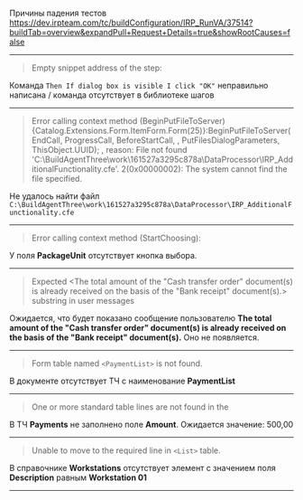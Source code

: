 Причины падения тестов
https://dev.irpteam.com/tc/buildConfiguration/IRP_RunVA/37514?buildTab=overview&expandPull+Request+Details=true&showRootCauses=false

---

>Empty snippet address of the step:

Команда `Then If dialog box is visible I click "OK"` неправильно написана / команда отсутствует в библиотеке шагов

---

>Error calling context method (BeginPutFileToServer) {Catalog.Extensions.Form.ItemForm.Form(25)}:BeginPutFileToServer(EndCall, ProgressCall, BeforeStartCall, , PutFilesDialogParameters, ThisObject.UUID); , reason: File not found 'C:\BuildAgentThree\work\161527a3295c878a\DataProcessor\IRP_AdditionalFunctionality.cfe'. 2(0x00000002): The system cannot find the file specified.

Не удалось найти файл `C:\BuildAgentThree\work\161527a3295c878a\DataProcessor\IRP_AdditionalFunctionality.cfe`

---

> Error calling context method (StartChoosing):

У поля **PackageUnit** отсутствует кнопка выбора.

---

>Expected <The total amount of the "Cash transfer order" document(s) is already received on the basis of the "Bank receipt" document(s).> substring in user messages

Ожидается, что будет показано сообщение пользователю **The total amount of the "Cash transfer order" document(s) is already received on the basis of the "Bank receipt" document(s).** Оно не появляется.

---

>Form table named `<PaymentList>` is not found.

В документе отсутствует ТЧ с наименование **PaymentList**

---

> One or more standard table lines are not found in the 

В ТЧ **Payments** не заполнено поле **Amount**. Ожидается значение: 500,00

---

> Unable to move to the required line in `<List>` table.

В справочнике **Workstations** отсутствует элемент c значением поля **Description** равным **Workstation 01**

---
